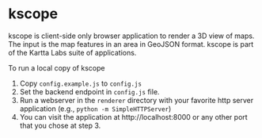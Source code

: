 # kscope

kscope is client-side only browser application to render a 3D view of maps.
The input is the map features in an area in GeoJSON format. kscope is part
of the Kartta Labs suite of applications.

To run a local copy of kscope

1. Copy `config.example.js` to `config.js`
2. Set the backend endpoint in `config.js` file.
3. Run a webserver in the `renderer` directory with your favorite http server application (e.g., `python -m SimpleHTTPServer`)
4. You can visit the application at http://localhost:8000 or any other port that you chose at step 3.
